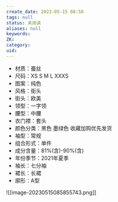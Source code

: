 ```yaml
---
create_date: 2023-05-15 08:58
tags: null
status: 未阅读 
aliases: null
keywords: 
ZK: 
category: 
uid: 
---
```


-   材质：蚕丝
-   尺码：XS S M L XXXS
-   图案：纯色
-   风格：街头
-   街头：欧美
-   领型：一字领
-   腰型：中腰
-   衣门襟：套头
-   颜色分类：黑色 墨绿色 收藏加购优先发货
-   袖型：常规
-   组合形式：单件
-   成分含量：81%(含)-90%(含)
-   年份季节：2021年夏季
-   袖长：七分袖
-   裙长：长裙
-   廓形：A型


![[image-20230515085855743.png]]

